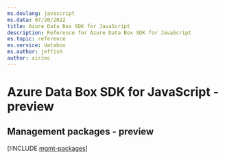 ```yaml
---
ms.devlang: javascript
ms.data: 07/20/2022
title: Azure Data Box SDK for JavaScript
description: Reference for Azure Data Box SDK for JavaScript
ms.topic: reference
ms.service: databox
ms.author: jeffish
author: xirzec
---
```

# Azure Data Box SDK for JavaScript - preview

## Management packages - preview
[!INCLUDE [mgmt-packages](data-box-mgmt-index.md)]

